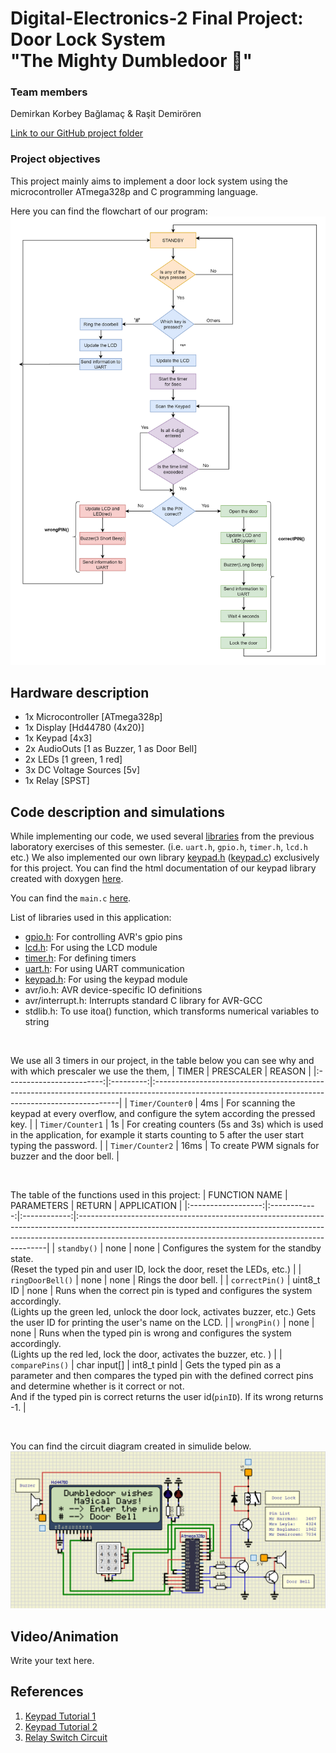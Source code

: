 # Digital-Electronics-2 Final Project: Door Lock System <br> "The Mighty Dumbledoor :mage:"


 
### Team members

Demirkan Korbey Bağlamaç & Raşit Demirören

[Link to our GitHub project folder](https://github.com/dkorbey/Door-Lock-Project)


### Project objectives

This project mainly aims to implement a door lock system using the microcontroller ATmega328p and C programming language. 

Here you can find the flowchart of our program:
![Program Flowchart](https://github.com/dkorbey/Door-Lock-Project/blob/main/Images/flow_chart.png)


## Hardware description

* 1x Microcontroller [ATmega328p]
* 1x Display [Hd44780 (4x20)]
* 1x Keypad [4x3]
* 2x AudioOuts [1 as Buzzer, 1 as Door Bell]
* 2x LEDs [1 green, 1 red]
* 3x DC Voltage Sources [5v]
* 1x Relay [SPST]


## Code description and simulations

While implementing our code, we used several [libraries](https://github.com/dkorbey/Door-Lock-Project/tree/main/Libraries) from the previous laboratory exercises of this semester. (i.e. `uart.h`, `gpio.h`, `timer.h`, `lcd.h` etc.)
We also implemented our own library [keypad.h](https://github.com/dkorbey/Door-Lock-Project/blob/main/Dumbledoor/Dumbledoor/keypad.h) ([keypad.c](https://github.com/dkorbey/Door-Lock-Project/blob/main/Dumbledoor/Dumbledoor/keypad.c)) exclusively for this project. You can find the html documentation of our keypad
library created with doxygen [here](https://dkorbey.github.io/Door-Lock-Project/keypad_8h.html). 

You can find the `main.c` [here](https://github.com/dkorbey/Door-Lock-Project/blob/main/Dumbledoor/Dumbledoor/main.c).

List of libraries used in this application:
* [gpio.h](https://dkorbey.github.io/Door-Lock-Project/gpio_8h.html): For controlling AVR's gpio pins
* [lcd.h](https://dkorbey.github.io/Door-Lock-Project/lcd_8h.html): For using the LCD module
* [timer.h](https://dkorbey.github.io/Door-Lock-Project/timer_8h.html): For defining timers
* [uart.h](https://dkorbey.github.io/Door-Lock-Project/uart_8h.html): For using UART communication
* [keypad.h](https://dkorbey.github.io/Door-Lock-Project/keypad_8h.html): For using the keypad module
* avr/io.h: AVR device-specific IO definitions
* avr/interrupt.h: Interrupts standard C library for AVR-GCC
* stdlib.h: To use itoa() function, which transforms numerical variables to string

&nbsp;

We use all 3 timers in our project, in the table below you can see why and with which prescaler we use the them,
|           TIMER          | PRESCALER |                                                                       REASON                                                                       |
|:------------------------:|:---------:|:---------------------------------------------------------------------------------------------------------------------------------------------------|
|      `Timer/Counter0`      |    4ms    | For scanning the keypad at every overflow,  and configure the sytem according the pressed key.                                                     |
|      `Timer/Counter1`      |     1s    | For creating counters (5s and 3s) which is used in the application,  for example it starts counting to 5 after the user start typing the password. |
|      `Timer/Counter2`      |    16ms   | To create PWM signals for buzzer and the door bell.                                                                                                |

&nbsp;

The table of the functions used in this project:
|    FUNCTION NAME   |  PARAMETERS  |     RETURN   | APPLICATION                                                                                                                                                                                                                       |
|:------------------:|:------------:|:------------:|:----------------------------------------------------------------------------------------------------------------------------------------------------------------------------------------------------------------------------------|
|      `standby()`     |     none     |     none     | Configures the system for the standby state. <br>(Reset the typed pin and user ID, lock the door, reset the LEDs, etc.)                                                                                                               |
|   `ringDoorBell()`   |     none     |     none     | Rings the door bell.                                                                                                                                                                                                              |
|    `correctPin()`    |  uint8_t ID  |     none     | Runs when the correct pin is typed and configures the system accordingly.<br>(Lights up the green led, unlock the door lock, activates buzzer, etc.)  Gets the user ID for printing the user's name on the LCD.                      |
|     `wrongPin()`     |     none     |     none     | Runs when the typed pin is wrong and configures the system accordingly.<br>(Lights up the red led, lock the door, activates the buzzer, etc. )                                                                                       |
|    `comparePins()`   | char input[] | int8_t pinId | Gets the typed pin as a parameter and then compares the typed pin with the  defined correct pins and determine whether is it correct or not. <br>And if the typed pin is correct returns the user id(`pinID`). If its wrong returns -1. |

&nbsp;

You can find the circuit diagram created in simulide below.
![Circuit Diagram](Images/circuit_diagram_new.png)

## Video/Animation

Write your text here.


## References

1. [Keypad Tutorial 1](https://lastminuteengineers.com/arduino-keypad-tutorial/)
2. [Keypad Tutorial 2](https://www.geeksforgeeks.org/telephone-keypad-scanner/)
3. [Relay Switch Circuit](https://www.electronics-tutorials.ws/blog/relay-switch-circuit.html )
